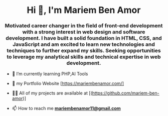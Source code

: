 <h1 align="center">Hi 👋, I'm Mariem Ben Amor</h1>
<h3 align="center">Motivated career changer in the field of front-end development with a strong interest in web design and software development.
I have built a solid foundation in HTML, CSS, and JavaScript and am excited to learn new technologies and techniques to further expand my skills.
Seeking opportunities to leverage my analytical skills and technical expertise in web development. </h3>

- 🌱 I’m currently learning PHP,AI Tools

- 👯 my Portfolio Website [https://mariembenamor.com/]

- 👨‍💻 All of my projects are available at [(https://github.com/mariem-ben-amor)]

- 📫 How to reach me **mariembenamor11@gmail.com**
